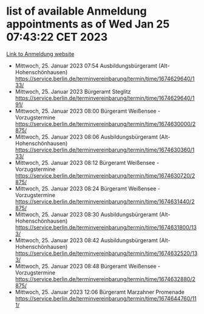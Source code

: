 # list of available Anmeldung appointments as of Wed Jan 25 07:43:22 CET 2023
[Link to Anmeldung website](https://service.berlin.de/terminvereinbarung/termin/tag.php?termin=0&anliegen[]=120686&dienstleisterlist=122210,122217,327316,122219,327312,122227,327314,122231,327346,122243,327348,122252,329742,122260,329745,122262,329748,122254,329751,122271,327278,122273,327274,122277,327276,330436,122280,327294,122282,327290,122284,327292,327539,122291,327270,122285,327266,122286,327264,122296,327268,150230,329760,122301,327282,122297,327286,122294,327284,122312,329763,122314,329775,122304,327330,122311,327334,122309,327332,122281,327352,122279,329772,122276,327324,122274,327326,122267,329766,122246,327318,122251,327320,122257,327322,122208,327298,122226,327300,121362,121364&herkunft=http%3A%2F%2Fservice.berlin.de%2Fdienstleistung%2F120686%2F)
- Mittwoch, 25. Januar 2023 07:54 Ausbildungsbürgeramt (Alt- Hohenschönhausen) https://service.berlin.de/terminvereinbarung/termin/time/1674629640/133/
- Mittwoch, 25. Januar 2023  Bürgeramt Steglitz https://service.berlin.de/terminvereinbarung/termin/time/1674629640/191/
- Mittwoch, 25. Januar 2023 08:00 Bürgeramt Weißensee - Vorzugstermine https://service.berlin.de/terminvereinbarung/termin/time/1674630000/2875/
- Mittwoch, 25. Januar 2023 08:06 Ausbildungsbürgeramt (Alt- Hohenschönhausen) https://service.berlin.de/terminvereinbarung/termin/time/1674630360/133/
- Mittwoch, 25. Januar 2023 08:12 Bürgeramt Weißensee - Vorzugstermine https://service.berlin.de/terminvereinbarung/termin/time/1674630720/2875/
- Mittwoch, 25. Januar 2023 08:24 Bürgeramt Weißensee - Vorzugstermine https://service.berlin.de/terminvereinbarung/termin/time/1674631440/2875/
- Mittwoch, 25. Januar 2023 08:30 Ausbildungsbürgeramt (Alt- Hohenschönhausen) https://service.berlin.de/terminvereinbarung/termin/time/1674631800/133/
- Mittwoch, 25. Januar 2023 08:42 Ausbildungsbürgeramt (Alt- Hohenschönhausen) https://service.berlin.de/terminvereinbarung/termin/time/1674632520/133/
- Mittwoch, 25. Januar 2023 08:48 Bürgeramt Weißensee - Vorzugstermine https://service.berlin.de/terminvereinbarung/termin/time/1674632880/2875/
- Mittwoch, 25. Januar 2023 12:06 Bürgeramt Marzahner Promenade https://service.berlin.de/terminvereinbarung/termin/time/1674644760/111/

